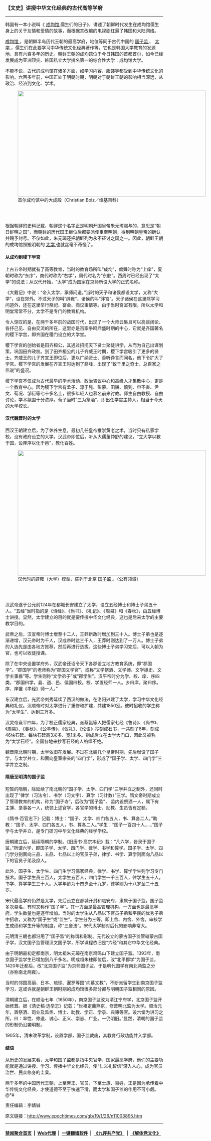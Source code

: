 ### 【文史】讲授中华文化经典的古代高等学府
------------------------

<p>
 韩国有一本小说叫《
 <a href="http://www.epochtimes.com/gb/tag/%E6%88%90%E5%9D%87%E9%A6%86.html">
  成均馆
 </a>
 儒生们的日子》，讲述了朝鲜时代发生在成均馆儒生身上的关于友情和爱情的故事，而根据其改编的电视剧红遍了韩国和大陆网络。
</p>
<p>
 <a href="http://www.epochtimes.com/gb/tag/%E6%88%90%E5%9D%87%E9%A6%86.html">
  成均馆
 </a>
 ，是朝鲜半岛历代王朝的最高学府，地位等同于古代中国的
 <a href="http://www.epochtimes.com/gb/tag/%E5%9B%BD%E5%AD%90%E7%9B%91.html">
  国子监
 </a>
 、
 <a href="http://www.epochtimes.com/gb/tag/%E5%A4%AA%E5%AD%A6.html">
  太学
 </a>
 ，儒生们在此要学习中华传统文化经典著作等，它也是韩国大学教育的发源地，具有六百多年的历史。朝鲜王朝的成均馆位于今日韩国的首都首尔，如今已经发展成为亚洲顶尖、韩国私立大学排名第一的综合性大学：成均馆大学。
</p>
<p>
 不能不说，古代的成均馆在诸多方面，如学习内容、服饰等都受到中华传统文化的影响。六百多年前，中国正处于明朝时期，明朝对于朝鲜王朝的影响相当深远，从政治、经济到文化、学术。
</p>
<figure class="wp-caption aligncenter" id="attachment_11010732" style="width: 600px">
 <a href="http://i.epochtimes.com/assets/uploads/2019/01/72f5840f1e3c843bf1d6c473d0d2c7c1.jpg">
  <img alt="" class="wp-image-11010732 size-large" height="338" src="http://i.epochtimes.com/assets/uploads/2019/01/72f5840f1e3c843bf1d6c473d0d2c7c1-600x338.jpg" width="600"/>
 </a>
 <br/><figcaption class="wp-caption-text">
  首尔成均馆中的大成殿（Christian Bolz／维基百科）
 </figcaption><br/>
</figure><br/>
<p>
 根据朝鲜的史料记载，朝鲜这个名字正是明朝开国皇帝朱元璋赐与的，意思是“朝日鲜明之国”，而朝鲜的历代国王继位后都要派使臣至明朝，得到明朝皇帝的确认并赐予封号。不仅如此，朱元璋还把朝鲜列为永不征讨之国之一。因此，朝鲜王朝的成均馆照搬明朝的
 <a href="http://www.epochtimes.com/gb/tag/%E5%A4%AA%E5%AD%A6.html">
  太学
 </a>
 也就丝毫不奇怪了。
</p>
<h4>
 从成均到稷下学宫
</h4>
<p>
 上古五帝时期就有了高等教育，当时的教育场所叫“成均”，虞舜时称为“上庠”，夏朝时称为“东序”，商代时称为“右学”，周代时名为“东胶”。西周时已经出现了“太学”的说法；从汉代开始，“太学”成为国家在京师所设大学的正式名称。
</p>
<p>
 《大戴记》中说：“帝入太学，承师问道。”当时的天子和诸侯都设太学，又称“大学”，设在郊外。不过天子的叫“辟雍”，诸侯的叫“泮宫”。天子诸侯在这里除学习问道外，还在这里举行祭祀、宴会、商议事情等。由于当时宫室有限，所以太学和明堂常常不分，太学不是专门的教育机构。
</p>
<p>
 令人惊叹的是，在两千多年前的战国时代，出现了一个大师云集且可以高谈阔论、各抒己见、自由交流的所在，这里亦是百家争鸣鼎盛时期的中心，它就是齐国著名的稷下学宫，即齐国在稷门设立的大学堂。
</p>
<p>
 稷下学宫的创始者是田齐桓公，其通过招揽天下贤士聚徒讲学，从而为自己出谋划策，巩固田齐政权。到了田齐桓公的儿子齐威王时期，稷下学宫吸引了更多的贤士。齐威王的儿子齐宣王即位后，更以广纳贤士、善听诤言而闻名，他下令扩大了学宫。稷下学宫的发展在齐宣王时达到了巅峰，出现了“致千里之奇士，总百家之伟说”的盛况。
</p>
<p>
 稷下学宫不仅成为古代最早的学术活动、政治咨议中心和高级人才集散中心，更是一个教育中心。因为稷下学宫有孟子、淳于髡、彭蒙、田骈、慎到、申不害、尹文、荀况、邹衍等七十多名士，很多年轻人也慕名前来讨教。师生自由教授、自由讨论，学术氛围十分浓厚。荀子当时“三为祭酒”，即出任学宫主持人，相当于今天的大学校长。
</p>
<h4>
 汉代魏晋时的太学
</h4>
<p>
 西汉王朝建立后，为了休养生息，最初几任皇帝推崇黄老之术，当时只有私家学校，没有政府设立的大学。汉武帝即位后，听从大儒董仲舒的建议，“立大学以教于国，设庠序以化于邑”，教化百姓。
</p>
<figure class="wp-caption aligncenter" id="attachment_10457072" style="width: 600px">
 <a href="http://i.epochtimes.com/assets/uploads/2018/06/1806050437192357.jpg">
  <img alt="" class="wp-image-10457072 size-large" height="400" src="http://i.epochtimes.com/assets/uploads/2018/06/1806050437192357-600x400.jpg" width="600"/>
 </a>
 <br/><figcaption class="wp-caption-text">
  汉代时的辟雍（大学）模型，陈列于北京
  <a href="http://www.epochtimes.com/gb/tag/%E5%9B%BD%E5%AD%90%E7%9B%91.html">
   国子监
  </a>
  。（公有领域）
 </figcaption><br/>
</figure><br/>
<p>
 汉武帝遂于公元前124年在都城长安建立了太学，设立五经博士和博士子弟五十人。“五经”当时指的是《诗经》、《尚书》、《礼记》、《周易》和《春秋》，由五经博士讲授。显然，太学建立的目的就是要传授中华文化经典，这也是后来太学的主要教学目的。
</p>
<p>
 武帝之后，汉宣帝时博士增至十二人，王莽新政时增加到三十人。博士子弟也是逐渐递增，汉元帝时为千人，汉成帝时达三千人，王莽时则达到了一万人。博士子弟的入选先是由各地方推荐，然后再进行选拔。这些博士子弟学习完后，可以入朝为官，也可以收徒授课。
</p>
<p>
 除了在中央设置学府外，汉武帝还诏令天下各郡设立地方教育系统，即“郡国学”。“郡国学”的老师称为“郡国文学官”，或称“文学祭酒、文学师、文学掾史、文学主事掾”等。学生则称“文学弟子”或“郡学生”。汉平帝时分为学、校、庠、序四类，“郡国曰学，县、道、邑、侯国曰校。校、学置经师一人。乡曰庠，聚曰序。序、庠置《孝经》师一人。”
</p>
<p>
 东汉建立后，光武帝刘秀延续了西汉的做法，在洛阳兴建了太学，学习中华文化经典和礼仪。汉顺帝时对太学进行了重修和扩建，共建1850室。彼时招收的学生称为“太学生”，达到三万多。
</p>
<p>
 汉灵帝熹平四年，为了校正儒家经典，派蔡邕等人把儒家七经《鲁诗》、《尚书》、《周易》、《春秋》、《公羊传》、《仪礼》、《论语》抄刻成石书，一共刻了8年，刻成46块石碑。每块石碑高3米多、宽1米多。刻成后立在太学大门口，因此又被称为“太学石经”。全国各地来抄写石经的人络绎不绝。
</p>
<p>
 魏晋南北朝时期，太学依旧在发展。不过在北魏几个皇帝时期，先后增设了国子学，与太学并立，和面向皇室宗亲的“四门学”，形成了“国子学、太学、四门学”三学并立之制。
</p>
<h4>
 隋唐至明清的国子监
</h4>
<p>
 短暂的隋朝，除延续了南北朝的“国子学、太学、四门学”三学并立之制外，还同时出现了“律学（习法令）、书学（习文字）、算学（习计数）”三学。隋文帝时期成立了管理教育的机构，称为“国子寺”，后改为“国子监”， 监内设祭酒一人，属下有主簿、录事各一人，统领上述官学，各官学的博士、助教、生员皆有定额。
</p>
<p>
 《隋书‧百官志下》记载：博士：“国子、太学、四门各五人，书、算各二人。”助教：“国子、太学、四门各五人，书、算各二人。”学生：“国子一百四十人……”国子学与太学并立，是专门研习中华文化经典的经学学校。
</p>
<p>
 唐朝建立后，延续隋朝的学制。《旧唐书‧高宗本纪》载：“凡六学，皆隶于国子监。”所谓六学，即国子学、太学、四门学、律学、书学和算学。国子学、太学、四门学分别面向三品、五品、七品以上的官员子弟，律学、书学、算学则面向八品以下的官员子弟及庶人。
</p>
<p>
 此外，国子生、太学生、四门生学习儒家经典，律学、书学、算学学生则学习专门技术。国子学生员三百人，太学生五百人，四门学生一千三百人，律学生五十人，书学、算学学生三十人。入学年龄为十四岁至十九岁，律学则为十八岁至二十五岁。
</p>
<p>
 宋代最高学府仍然是太学，先后设立在都城开封和临安府，隶属于国子监。国子监多次易名，有时又称作“国子学”。其一方面是最高管理机构，一方面也是最高学府。学生数量也是逐年增加。当时的太学生从八品以下官员子弟和平民的优秀子弟中招收，又称为“国子生”或“监生”。学生分为三等，即上舍、内舍、外舍。审核学生成绩和学生升等的制度，称“三舍法”。宋代太学制对后代的影响非常大。
</p>
<p>
 元明清三朝也都沿用了“国子监”的称谓和形制。元代设立的蒙古国子监管辖蒙古国子学，汉文国子监管理汉文国子学，所学课程依旧是“六经”和其它中华文化经典。
</p>
<p>
 由于明朝最初定都南京，明太祖朱元璋在南京鸡鸣山下建立国子监。1393年，南京国子监学生已增加到八千多名。明成祖朱棣即位后，改“北平郡学”为国子监，1420年迁都后，改“北京国子监”为京师国子监，于是明代国学有南北两监之分（亦称南北两雍）。
</p>
<p>
 当时的邻国高丽、日本、琉球、暹罗等国“向慕文教”，不断派留学生到南京国子监学习，这或许就是朝鲜王朝时期的成均馆很多部分都与明朝国子监相同的原因。
</p>
<p>
 清朝建立后，在顺治七年（1650年），南京国子监改为清江宁府学，北京国子监开始修葺。据《清史稿‧选举志》记载：“世祖定鼎燕京，修葺明北监为太学。顺治元年，置祭酒、司业及监丞、博士、助教、学正、学录、典簿等官。设六堂为讲习之所，曰：率性、修道、诚心、正义、崇志、广业。一仍明旧。”显然，清朝的国子监的形制仍沿袭明制。
</p>
<p>
 1905年，清末改革学制，设置学部，国子监裁废，其教育行政功能并入学部。
</p>
<h4>
 结语
</h4>
<p>
 从历史的发展来看，太学和国子监都是指中央官学、国家最高学府，他们的主要功能就是通过讲授、学习、传播中华文化经典，使“仁义礼智信”深入人心，成为官员治世、民众修身的圭臬。
</p>
<p>
 两千多年的中国历代王朝，上至帝王、官员，下至士族、百姓，正是因为承传着中华传统文化经典，才使道德不至于快速下滑，而太学和国子监的作用不可小觑。@*#
</p>
<p>
 责任编辑：李婧铖
</p>

原文链接：http://www.epochtimes.com/gb/19/1/26/n11003895.htm


------------------------
#### [禁闻聚合首页](https://github.com/gfw-breaker/banned-news/blob/master/README.md) &nbsp;|&nbsp; [Web代理](https://github.com/gfw-breaker/open-proxy/blob/master/README.md) &nbsp;|&nbsp; [一键翻墙软件](https://github.com/gfw-breaker/nogfw/blob/master/README.md) &nbsp;|&nbsp; [《九评共产党》](https://github.com/gfw-breaker/9ping.md/blob/master/README.md#九评之一评共产党是什么) &nbsp;|&nbsp; [《解体党文化》](https://github.com/gfw-breaker/jtdwh.md/blob/master/README.md#绪论)